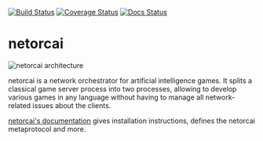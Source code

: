 [![Build Status](https://img.shields.io/travis/netorcai/netorcai/master.png)](https://travis-ci.org/netorcai/netorcai)
[![Coverage Status](https://img.shields.io/coveralls/github/netorcai/netorcai/master.png)](https://coveralls.io/github/netorcai/netorcai?branch=master)
[![Docs Status](https://img.shields.io/readthedocs/netorcai.svg?maxAge=600)](https://netorcai.readthedocs.io/)

netorcai
========

![netorcai architecture](./docs/archi.png "netorcai architecture")

netorcai is a network orchestrator for artificial intelligence games.
It splits a classical game server process into two processes, allowing to
develop various games in any language without having to manage all
network-related issues about the clients.

[netorcai's documentation][readthedocs] gives installation instructions,
defines the netorcai metaprotocol and more.

[readthedocs]: https://netorcai.readthedocs.io
